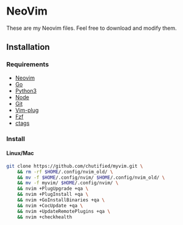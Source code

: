 # NeoVim

These are my Neovim files. Feel free to download and modify them.

## Installation

### Requirements

- [Neovim](https://neovim.io)
- [Go](https://golang.org)
- [Python3](https://www.python.org)
- [Node](https://nodejs.org/en)
- [Git](https://git-scm.com)
- [Vim-plug](https://github.com/junegunn/vim-plug)
- [Fzf](https://github.com/junegunn/fzf)
- [ctags](http://ctags.sourceforge.net)

### Install

#### Linux/Mac

```bash
git clone https://github.com/chutified/myvim.git \
    && rm -rf $HOME/.config/nvim_old/ \
    && mv -f $HOME/.config/nvim/ $HOME/.config/nvim_old/ \
    && mv -f myvim/ $HOME/.config/nvim/ \
    && nvim +PlugUpgrade +qa \
    && nvim +PlugInstall +qa \
    && nvim +GoInstallBinaries +qa \
    && nvim +CocUpdate +qa \
    && nvim +UpdateRemotePlugins +qa \
    && nvim +checkhealth
````
